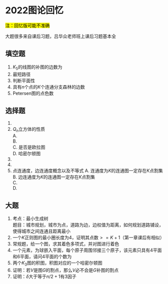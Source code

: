 # 2022图论回忆

<mark>注：回忆版可能不准确</mark>

⼤题很多来⾃课后习题，吕华众⽼师班上课后习题基本全

## 填空题

1. $K_5$的线图的补图的边数为
2. 最短路径
3. 判断平面性
4. 具有$n$个点的$K$个连通分支森林的边数
5. Petersen图的点色数

## 选择题

1. 
2. $Q_n$立方体的性质  
    A.   
    B.   
    C. 是否是欧拉图  
    D. 哈密尔顿图
3. 
4. 
5. 点连通度，边连通度概念以及不等式
    A. 连通度为$K$的连通图一定存在$K$点割集  
    B. 边连通度为$K$的连通图一定存在$K$点割集  
    C.    
    D.    

## 大题

1. 考点：最小生成树  
题目：城市规划，城市为点，道路为边，边权值为距离，如何规划道路铺设，使得城市之间连通且距离最小
2. 一个$K$正则图的最小圈长度为4，证明其点数$>=K+1$（第一章课后有相似）
3. 常规题，给一个图，求其着色多项式，并对图进行着色
4. 一个元素，为球嵌入平面，每个原子周围邻接三个原子，该元素只具有4平面和6平面，请问4平面的个数为
5. 两个$K_3$图的积图，积图对应的一个哈密尔顿图
6. 证明：若$V$是图$G$的割点，那么$V$必不会是$G$补图的割点
7. 证明：$\delta$大于等于$n/2+1$有3因子
